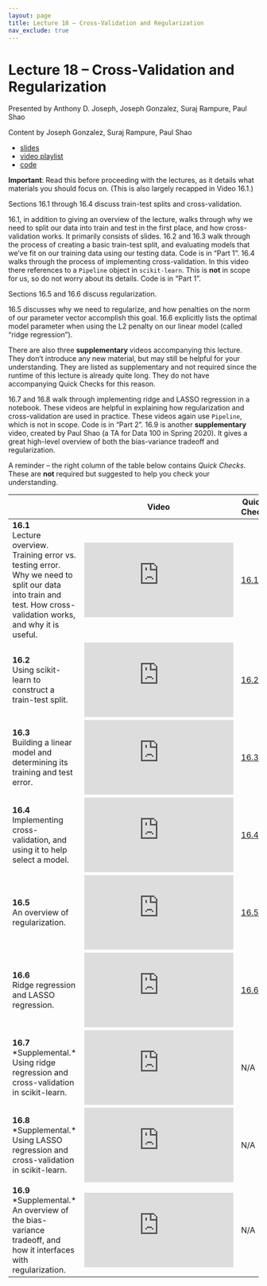 ```yaml
---
layout: page
title: Lecture 18 – Cross-Validation and Regularization
nav_exclude: true
---
```


# Lecture 18 – Cross-Validation and Regularization

Presented by Anthony D. Joseph, Joseph Gonzalez, Suraj Rampure, Paul Shao

Content by Joseph Gonzalez, Suraj Rampure, Paul Shao

- [slides](https://docs.google.com/presentation/d/1UL2ljxgvk8UQnBpkadPCS9-os7f6Iw_X4bXCERGp7HI/edit?usp=sharing)
- [video playlist](https://youtube.com/playlist?list=PLQCcNQgUcDfrhTm0sdDpyYbDhUiqr1vG5)
- [code](https://data100.datahub.berkeley.edu/hub/user-redirect/git-sync?repo=https://github.com/DS-100/fa21&subPath=lec/lec18/&branch=main)

**Important**: Read this before proceeding with the lectures, as it details what materials you should focus on. (This is also largely recapped in Video 16.1.)

Sections 16.1 through 16.4 discuss train-test splits and cross-validation.

16.1, in addition to giving an overview of the lecture, walks through why we need to split our data into train and test in the first place, and how cross-validation works. It primarily consists of slides.
16.2 and 16.3 walk through the process of creating a basic train-test split, and evaluating models that we’ve fit on our training data using our testing data. Code is in “Part 1”.
16.4 walks through the process of implementing cross-validation. In this video there references to a `Pipeline` object in `scikit-learn`. This is **not** in scope for us, so do not worry about its details. Code is in “Part 1”.

Sections 16.5 and 16.6 discuss regularization.

16.5 discusses why we need to regularize, and how penalties on the norm of our parameter vector accomplish this goal.
16.6 explicitly lists the optimal model parameter when using the L2 penalty on our linear model (called “ridge regression”).

There are also three **supplementary** videos accompanying this lecture. They don’t introduce any new material, but may still be helpful for your understanding. They are listed as supplementary and not required since the runtime of this lecture is already quite long. They do not have accompanying Quick Checks for this reason.

16.7 and 16.8 walk through implementing ridge and LASSO regression in a notebook. These videos are helpful in explaining how regularization and cross-validation are used in practice. These videos again use `Pipeline`, which is not in scope. Code is in “Part 2”.
16.9 is another **supplementary** video, created by Paul Shao (a TA for Data 100 in Spring 2020). It gives a great high-level overview of both the bias-variance tradeoff and regularization.

A reminder – the right column of the table below contains _Quick Checks_. These are **not** required but suggested to help you check your understanding.

<table>
<colgroup>
<col style="width: 25%" />
<col style="width: 25%" />
<col style="width: 25%" />
</colgroup>
<thead>
<tr class="header">
<th></th>
<th>Video</th>
<th>Quick Check</th>
</tr>
</thead>
<tbody>
<tr>
<td><strong>16.1</strong> <br />Lecture overview. Training error vs. testing error. Why we need to split our data into train and test. How cross-validation works, and why it is useful.</td>
<td><iframe width="300" height="" src="https://youtube.com/embed/y6ZW4nZtlhI" frameborder="0" allow="accelerometer; autoplay; encrypted-media; gyroscope; picture-in-picture" allowfullscreen=""></iframe></td>
<td><a href="https://docs.google.com/forms/d/e/1FAIpQLSeyzg8cTdWXADSk5Ki7EVaOm1h5R_V2iqTfg5Ozv481YRdt4Q/viewform" target="\_blank">16.1</a></td>
</tr>
<tr>
<td><strong>16.2</strong> <br />Using scikit-learn to construct a train-test split.</td>
<td><iframe width="300" height="" src="https://youtube.com/embed/_Bzfy7BTjz0" frameborder="0" allow="accelerometer; autoplay; encrypted-media; gyroscope; picture-in-picture" allowfullscreen=""></iframe></td>
<td><a href="https://docs.google.com/forms/d/e/1FAIpQLSeRph43oLp3hAmD5uH42BMquAoeGAQeey6XCaLsEbUsEZItzg/viewform" target="\_blank">16.2</a></td>
</tr>
<tr>
<td><strong>16.3</strong> <br />Building a linear model and determining its training and test error.</td>
<td><iframe width="300" height="" src="https://youtube.com/embed/2i7yj4JhIkw" frameborder="0" allow="accelerometer; autoplay; encrypted-media; gyroscope; picture-in-picture" allowfullscreen=""></iframe></td>
<td><a href="https://docs.google.com/forms/d/e/1FAIpQLSdRetxoBG08ztF3RUrodibq7N1DzOVkT9AHIkKVNflnkStFNA/viewform" target="\_blank">16.3</a></td>
</tr>
<tr>
<td><strong>16.4</strong> <br />Implementing cross-validation, and using it to help select a model.</td>
<td><iframe width="300" height="" src="https://youtube.com/embed/m8580Et4pjY" frameborder="0" allow="accelerometer; autoplay; encrypted-media; gyroscope; picture-in-picture" allowfullscreen=""></iframe></td>
<td><a href="https://docs.google.com/forms/d/e/1FAIpQLSfi_PiJCgRsdzrI9vwyRKHUV5B37WZfaEh0u6HA-che0Ii3-w/viewform" target="\_blank">16.4</a></td>
</tr>
<tr>
<td><strong>16.5</strong> <br />An overview of regularization.</td>
<td><iframe width="300" height="" src="https://youtube.com/embed/NqKtsZpHmRY" frameborder="0" allow="accelerometer; autoplay; encrypted-media; gyroscope; picture-in-picture" allowfullscreen=""></iframe></td>
<td><a href="https://docs.google.com/forms/d/e/1FAIpQLSfEckJSRCSCkVz_JxGhrf2MtcctLWcT9NBMQFtF3GGcRIRvVw/viewform" target="\_blank">16.5</a></td>
</tr>
<tr>
<td><strong>16.6</strong> <br />Ridge regression and LASSO regression.</td>
<td><iframe width="300" height="" src="https://youtube.com/embed/B-labBbXj_c" frameborder="0" allow="accelerometer; autoplay; encrypted-media; gyroscope; picture-in-picture" allowfullscreen=""></iframe></td>
<td><a href="https://docs.google.com/forms/d/e/1FAIpQLSfz0-SU11o_wgeIUmIoV7VKtCNgwm4WZVrXU-WWsBwPxekIlg/viewform" target="\_blank">16.6</a></td>
</tr>
<tr>
<td><strong>16.7</strong> <br />*Supplemental.* Using ridge regression and cross-validation in scikit-learn.</td>
<td><iframe width="300" height="" src="https://youtube.com/embed/frdGPG10dOA" frameborder="0" allow="accelerometer; autoplay; encrypted-media; gyroscope; picture-in-picture" allowfullscreen=""></iframe></td>
<td><a>N/A</a></td>
</tr>
<tr>
<td><strong>16.8</strong> <br />*Supplemental.* Using LASSO regression and cross-validation in scikit-learn.</td>
<td><iframe width="300" height="" src="https://youtube.com/embed/hqZNVrZ3flw" frameborder="0" allow="accelerometer; autoplay; encrypted-media; gyroscope; picture-in-picture" allowfullscreen=""></iframe></td>
<td><a>N/A</a></td>
</tr>
<tr>
<td><strong>16.9</strong> <br />*Supplemental.* An overview of the bias-variance tradeoff, and how it interfaces with regularization.</td>
<td><iframe width="300" height="" src="https://youtube.com/embed/U2J75Iq2nrk" frameborder="0" allow="accelerometer; autoplay; encrypted-media; gyroscope; picture-in-picture" allowfullscreen=""></iframe></td>
<td><a>N/A</a></td>
</tr>
</tbody></table>
